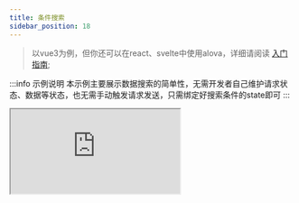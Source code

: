 ```yaml
---
title: 条件搜索
sidebar_position: 18
---
```


> 以vue3为例，但你还可以在react、svelte中使用alova，详细请阅读 [入门指南](../overview/index);

:::info 示例说明
本示例主要展示数据搜索的简单性，无需开发者自己维护请求状态、数据等状态，也无需手动触发请求发送，只需绑定好搜索条件的state即可
:::

<iframe src="https://codesandbox.io/embed/vite-vue-starter-dljnml?fontsize=14&hidenavigation=1&theme=dark"
  style={{
    width: '100%',
    height: '500px',
    border: '0',
    borderRadius: '4px',
    overflow: 'hidden',
  }}
  title="condition-search"
  allow="accelerometer; ambient-light-sensor; camera; encrypted-media; geolocation; gyroscope; hid; microphone; midi; payment; usb; vr; xr-spatial-tracking"
  sandbox="allow-forms allow-modals allow-popups allow-presentation allow-same-origin allow-scripts"
></iframe>